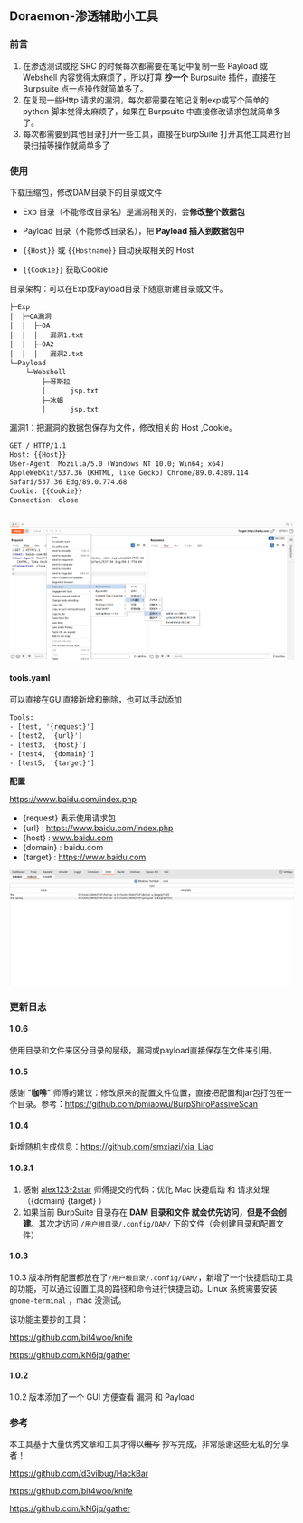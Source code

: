 ## Doraemon-渗透辅助小工具

### 前言

1. 在渗透测试或挖 SRC 的时候每次都需要在笔记中复制一些 Payload 或 Webshell 内容觉得太麻烦了，所以打算 **抄一个** Burpsuite 插件，直接在 Burpsuite 点一点操作就简单多了。
2. 在复现一些Http 请求的漏洞，每次都需要在笔记复制exp或写个简单的 python 脚本觉得太麻烦了，如果在 Burpsuite 中直接修改请求包就简单多了。
3. 每次都需要到其他目录打开一些工具，直接在BurpSuite 打开其他工具进行目录扫描等操作就简单多了



### 使用

下载压缩包，修改DAM目录下的目录或文件

- Exp 目录（不能修改目录名）是漏洞相关的，会**修改整个数据包**

- Payload 目录（不能修改目录名），把 **Payload 插入到数据包中**

- `{{Host}}`  或 `{{Hostname}}` 自动获取相关的 Host
- `{{Cookie}}`  获取Cookie



目录架构：可以在Exp或Payload目录下随意新建目录或文件。

```
├─Exp
│  ├─OA漏洞
│  │  ├─OA
│  │  │   漏洞1.txt
│  │  ├─OA2
│  │  │   漏洞2.txt
└─Payload
    └─Webshell
        ├─哥斯拉
        │      jsp.txt
        ├─冰蝎
        │      jsp.txt
```

漏洞1：把漏洞的数据包保存为文件，修改相关的 Host ,Cookie。

```http
GET / HTTP/1.1
Host: {{Host}}
User-Agent: Mozilla/5.0 (Windows NT 10.0; Win64; x64) AppleWebKit/537.36 (KHTML, like Gecko) Chrome/89.0.4389.114 Safari/537.36 Edg/89.0.774.68
Cookie: {{Cookie}}
Connection: close


```





![](./images/1.png)



#### tools.yaml

可以直接在GUI直接新增和删除，也可以手动添加

```
Tools:
- [test, '{request}']
- [test2, '{url}']
- [test3, '{host}']
- [test4, '{domain}']
- [test5, '{target}']

```

**配置**

https://www.baidu.com/index.php

- {request} 表示使用请求包
- {url} : https://www.baidu.com/index.php
- {host} : www.baidu.com
- {domain} :  baidu.com
- {target} :  https://www.baidu.com



![](./images/2.png)





### 更新日志

#### 1.0.6

使用目录和文件来区分目录的层级，漏洞或payload直接保存在文件来引用。



#### 1.0.5

感谢 "**咖啡**" 师傅的建议：修改原来的配置文件位置，直接把配置和jar包打包在一个目录。参考：https://github.com/pmiaowu/BurpShiroPassiveScan



#### 1.0.4

新增随机生成信息：https://github.com/smxiazi/xia_Liao



#### 1.0.3.1

1. 感谢 [alex123-2star](https://github.com/alex123-2star) 师傅提交的代码：优化 Mac 快捷启动 和 请求处理（{domain}  {target} ）
2. 如果当前 BurpSuite 目录存在 **DAM 目录和文件 **就会优先访问，但是**不会创建**。其次才访问 `/用户根目录/.config/DAM/` 下的文件（会创建目录和配置文件）



#### 1.0.3

1.0.3 版本所有配置都放在了`/用户根目录/.config/DAM/`，新增了一个快捷启动工具的功能，可以通过设置工具的路径和命令进行快捷启动。Linux 系统需要安装 `gnome-terminal` ，mac 没测试。

该功能主要抄的工具：

https://github.com/bit4woo/knife

https://github.com/kN6jq/gather



#### 1.0.2

1.0.2 版本添加了一个 GUI 方便查看 漏洞 和 Payload



### 参考

本工具基于大量优秀文章和工具才得以~~编写~~ 抄写完成，非常感谢这些无私的分享者！

https://github.com/d3vilbug/HackBar

https://github.com/bit4woo/knife

https://github.com/kN6jq/gather
